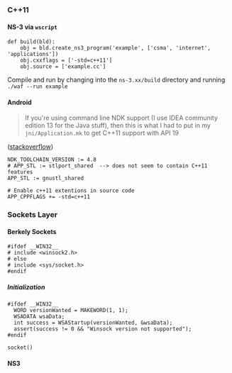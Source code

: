 ### C++11
#### NS-3 via `wscript`

    def build(bld):
        obj = bld.create_ns3_program('example', ['csma', 'internet', 'applications'])
        obj.cxxflags = ['-std=c++11']
        obj.source = ['example.cc']
        
Compile and run by changing into the `ns-3.xx/build` directory and running `./waf --run example`

#### Android
> If you're using command line NDK support (I use IDEA community edition 13 for the Java stuff), then this is what I had to put in my `jni/Application.mk` to get C++11 support with API 19

([stackoverflow](http://stackoverflow.com/a/21386866))

    NDK_TOOLCHAIN_VERSION := 4.8
    # APP_STL := stlport_shared  --> does not seem to contain C++11 features
    APP_STL := gnustl_shared
    
    # Enable c++11 extentions in source code
    APP_CPPFLAGS += -std=c++11

### Sockets Layer
#### Berkely Sockets
    #ifdef __WIN32__
    # include <winsock2.h>
    # else
    # include <sys/socket.h>
    #endif

##### Initialization

    #ifdef __WIN32__
      WORD versionWanted = MAKEWORD(1, 1);
      WSADATA wsaData;
      int success = WSAStartup(versionWanted, &wsaData);
      assert(success != 0 && "Winsock version not supported");
    #endif

    socket()

#### NS3